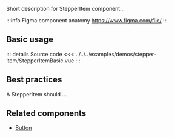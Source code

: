 Short description for StepperItem component...

:::info Figma component anatomy
https://www.figma.com/file/
:::

## Basic usage

<StepperItemBasic />

::: details Source code
<<< ../../../examples/demos/stepper-item/StepperItemBasic.vue
:::

## Best practices

A StepperItem should ...

## Related components

- [Button](/components/button/button.doc)
